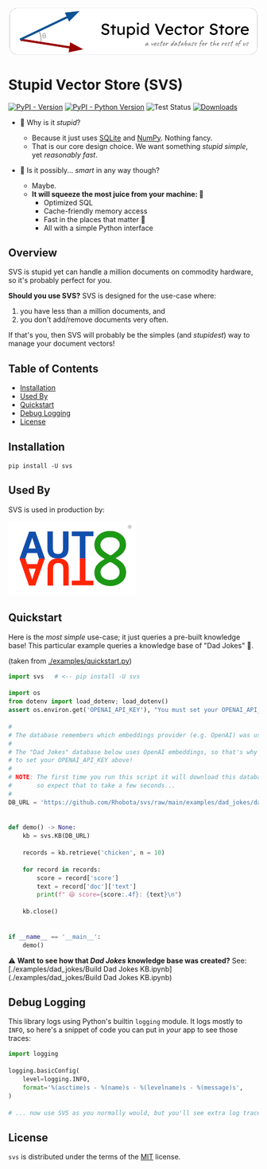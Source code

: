 ![SVS Logo](https://raw.githubusercontent.com/Rhobota/svs/main/logos/svs.png)

# Stupid Vector Store (SVS)

[![PyPI - Version](https://img.shields.io/pypi/v/svs.svg)](https://pypi.org/project/svs)
[![PyPI - Python Version](https://img.shields.io/pypi/pyversions/svs.svg)](https://pypi.org/project/svs)
![Test Status](https://github.com/Rhobota/svs/actions/workflows/test.yml/badge.svg?branch=main)
[![Downloads](https://static.pepy.tech/badge/svs)](https://pepy.tech/project/svs)

- 💩 Why is it _stupid_?
  - Because it just uses [SQLite](https://www.sqlite.org/) and [NumPy](https://numpy.org/). Nothing fancy.
  - That is our core design choice. We want something _stupid simple_, yet _reasonably fast_.

- 🧠 Is it possibly... _smart_ in any way though?
  - Maybe.
  - **It will squeeze the most juice from your machine: 🍊**
     - Optimized SQL
     - Cache-friendly memory access
     - Fast in the places that matter 🚀
     - All with a simple Python interface

## Overview

SVS is stupid yet can handle a million documents on commodity hardware, so it's probably perfect for you.

**Should you use SVS?** SVS is designed for the use-case where:
 1. you have less than a million documents, and
 2. you don't add/remove documents very often.

If that's you, then SVS will probably be the simples (and _stupidest_) way to manage your document vectors!

## Table of Contents

- [Installation](#installation)
- [Used By](#used-by)
- [Quickstart](#quickstart)
- [Debug Logging](#debug-logging)
- [License](#license)

## Installation

```console
pip install -U svs
```

## Used By

SVS is used in production by:

[![AutoAuto](https://raw.githubusercontent.com/Rhobota/svs/main/logos/autoauto.png)](https://www.autoauto.ai/)

## Quickstart

Here is the _most simple_ use-case; it just queries a pre-built knowledge base!
This particular example queries a knowledge base of "Dad Jokes" 🤩.

(taken from [./examples/quickstart.py](./examples/quickstart.py))

```python
import svs   # <-- pip install -U svs

import os
from dotenv import load_dotenv; load_dotenv()
assert os.environ.get('OPENAI_API_KEY'), "You must set your OPENAI_API_KEY environment variable!"

#
# The database remembers which embeddings provider (e.g. OpenAI) was used.
#
# The "Dad Jokes" database below uses OpenAI embeddings, so that's why you had
# to set your OPENAI_API_KEY above!
#
# NOTE: The first time you run this script it will download this database,
#       so expect that to take a few seconds...
#
DB_URL = 'https://github.com/Rhobota/svs/raw/main/examples/dad_jokes/dad_jokes.sqlite.gz'


def demo() -> None:
    kb = svs.KB(DB_URL)

    records = kb.retrieve('chicken', n = 10)

    for record in records:
        score = record['score']
        text = record['doc']['text']
        print(f" 😆 score={score:.4f}: {text}\n")

    kb.close()


if __name__ == '__main__':
    demo()
```

⚠️ **Want to see how that _Dad Jokes_ knowledge base was created?** See: [./examples/dad_jokes/Build Dad Jokes KB.ipynb](./examples/dad_jokes/Build Dad Jokes KB.ipynb)

## Debug Logging

This library logs using Python's builtin `logging` module. It logs mostly to `INFO`, so here's a snippet of code you can put in _your_ app to see those traces:

```python
import logging

logging.basicConfig(
    level=logging.INFO,
    format='%(asctime)s - %(name)s - %(levelname)s - %(message)s',
)

# ... now use SVS as you normally would, but you'll see extra log traces!
```

## License

`svs` is distributed under the terms of the [MIT](https://spdx.org/licenses/MIT.html) license.
